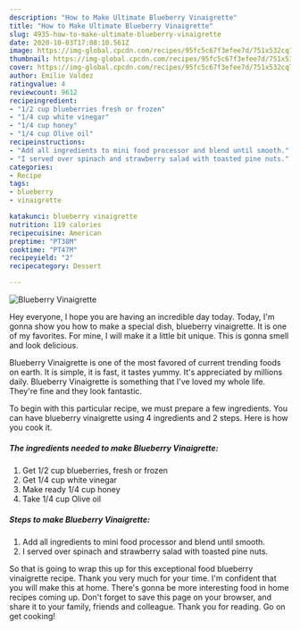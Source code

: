 ```yaml
---
description: "How to Make Ultimate Blueberry Vinaigrette"
title: "How to Make Ultimate Blueberry Vinaigrette"
slug: 4935-how-to-make-ultimate-blueberry-vinaigrette
date: 2020-10-03T17:08:10.561Z
image: https://img-global.cpcdn.com/recipes/95fc5c67f3efee7d/751x532cq70/blueberry-vinaigrette-recipe-main-photo.jpg
thumbnail: https://img-global.cpcdn.com/recipes/95fc5c67f3efee7d/751x532cq70/blueberry-vinaigrette-recipe-main-photo.jpg
cover: https://img-global.cpcdn.com/recipes/95fc5c67f3efee7d/751x532cq70/blueberry-vinaigrette-recipe-main-photo.jpg
author: Emilie Valdez
ratingvalue: 4
reviewcount: 9612
recipeingredient:
- "1/2 cup blueberries fresh or frozen"
- "1/4 cup white vinegar"
- "1/4 cup honey"
- "1/4 cup Olive oil"
recipeinstructions:
- "Add all ingredients to mini food processor and blend until smooth."
- "I served over spinach and strawberry salad with toasted pine nuts."
categories:
- Recipe
tags:
- blueberry
- vinaigrette

katakunci: blueberry vinaigrette 
nutrition: 119 calories
recipecuisine: American
preptime: "PT38M"
cooktime: "PT47M"
recipeyield: "2"
recipecategory: Dessert

---
```



![Blueberry Vinaigrette](https://img-global.cpcdn.com/recipes/95fc5c67f3efee7d/751x532cq70/blueberry-vinaigrette-recipe-main-photo.jpg)

Hey everyone, I hope you are having an incredible day today. Today, I'm gonna show you how to make a special dish, blueberry vinaigrette. It is one of my favorites. For mine, I will make it a little bit unique. This is gonna smell and look delicious.



Blueberry Vinaigrette is one of the most favored of current trending foods on earth. It is simple, it is fast, it tastes yummy. It's appreciated by millions daily. Blueberry Vinaigrette is something that I've loved my whole life. They're fine and they look fantastic.


To begin with this particular recipe, we must prepare a few ingredients. You can have blueberry vinaigrette using 4 ingredients and 2 steps. Here is how you cook it.

<!--inarticleads1-->

##### The ingredients needed to make Blueberry Vinaigrette:

1. Get 1/2 cup blueberries, fresh or frozen
1. Get 1/4 cup white vinegar
1. Make ready 1/4 cup honey
1. Take 1/4 cup Olive oil




<!--inarticleads2-->

##### Steps to make Blueberry Vinaigrette:

1. Add all ingredients to mini food processor and blend until smooth.
1. I served over spinach and strawberry salad with toasted pine nuts.




So that is going to wrap this up for this exceptional food blueberry vinaigrette recipe. Thank you very much for your time. I'm confident that you will make this at home. There's gonna be more interesting food in home recipes coming up. Don't forget to save this page on your browser, and share it to your family, friends and colleague. Thank you for reading. Go on get cooking!
